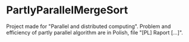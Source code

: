 # PartlyParallelMergeSort
Project made for "Parallel and distributed computing".
Problem and efficiency of partly parallel algorithm are in Polish, file "[PL] Raport [...]".
